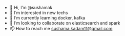 - 👋 Hi, I’m @sushamak
- 👀 I’m interested in new techs
- 🌱 I’m currently learning docker, kafka
- 💞️ I’m looking to collaborate on elasticsearch and spark
- 📫 How to reach me sushama.kadam11@gmail.com

<!---
sushamak/sushamak is a ✨ special ✨ repository because its `README.md` (this file) appears on your GitHub profile.
You can click the Preview link to take a look at your changes.
--->
